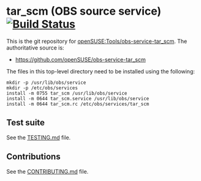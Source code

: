 # tar_scm (OBS source service) [![Build Status](https://travis-ci.org/openSUSE/obs-service-tar_scm.png?branch=master)](https://travis-ci.org/openSUSE/obs-service-tar_scm)

This is the git repository for [openSUSE:Tools/obs-service-tar_scm](https://build.opensuse.org/package/show/openSUSE:Tools/obs-service-tar_scm).
The authoritative source is:

* https://github.com/openSUSE/obs-service-tar_scm

The files in this top-level directory need to be installed using the following:

    mkdir -p /usr/lib/obs/service
    mkdir -p /etc/obs/services
    install -m 0755 tar_scm /usr/lib/obs/service
    install -m 0644 tar_scm.service /usr/lib/obs/service
    install -m 0644 tar_scm.rc /etc/obs/services/tar_scm

## Test suite

See the [TESTING.md](TESTING.md) file.

## Contributions

See the [CONTRIBUTING.md](CONTRIBUTING.md) file.
